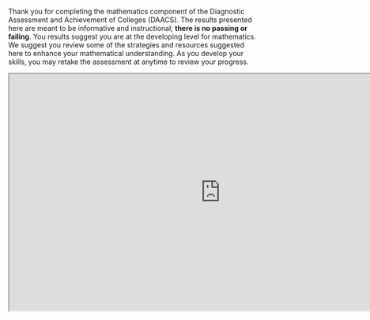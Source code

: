 Thank you for completing the mathematics component of the Diagnostic Assessment and Achievement of Colleges (DAACS). The results presented here are meant to be informative and instructional; **there is no passing or failing**. You results suggest you are at the developing level for mathematics. We suggest you review some of the strategies and resources suggested here to enhance your mathematical understanding. As you develop your skills, you may retake the assessment at anytime to review your progress.

<div class="embed-responsive embed-responsive-16by9"><iframe width="853" height="480" src="https://player.vimeo.com/video/212145814"></iframe></div>

<p class="hidden-for-nonconsenting">

<script>(function(t,e,o,n){var c,s,m;t.SMCX=t.SMCX||[],e.getElementById(n)||(c=e.getElementsByTagName(o),s=c[c.length-1],m=e.createElement(o),m.type="text/javascript",m.async=!0,m.id=n,m.src=["https:"===location.protocol?"https://":"http://","widget.surveymonkey.com/collect/website/js/O3Uf7fZyGBHomL82B4_2BoHbVfdCfcmNkvUw3KD76hy0dG_2BXL48tmPSa1GnogG_2BHQ0.js"].join(""),s.parentNode.insertBefore(m,s))})(window,document,"script","smcx-sdk");</script>

</p>

